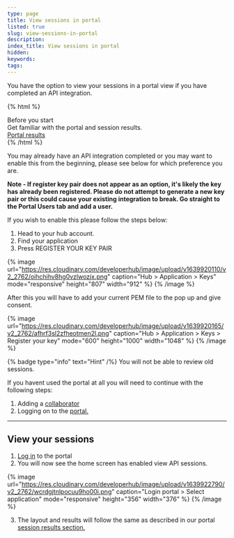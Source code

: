 ```yaml
---
type: page
title: View sessions in portal
listed: true
slug: view-sessions-in-portal
description: 
index_title: View sessions in portal
hidden: 
keywords: 
tags: 
---
```


You have the option to view your sessions in a portal view if you have completed an API integration.

{% html %}
<div class="alert-BYS">
   <div class="alert-title" id="BYS">
      Before you start
   </div>
   <div class="alert-text" >
Get familiar with the portal and session results.   </div>
   <div class="alert-links"> 
         <a target="_self" href="https://developers.yoti.com/identity-verification/portal-session-results">Portal results</a>        
   </div>
</div>
{% /html %}

You may already have an API integration completed or you may want to enable this from the beginning, please see below for which preference you are.

**Note - If register key pair does not appear as an option, it's likely the key has already been registered. Please do not attempt to generate a new key pair or this could cause your existing integration to break. Go straight to the Portal Users tab and add a user.**

If you wish to enable this please follow the steps below:

1. Head to your hub account. 
2. Find your application
3. Press REGISTER YOUR KEY PAIR

{% image url="https://res.cloudinary.com/developerhub/image/upload/v1639920110/v2_2762/oihchihv8hg0vzlwozjx.png" caption="Hub &gt; Application &gt; Keys" mode="responsive" height="807" width="912" %}
{% /image %}

After this you will have to add your current PEM file to the pop up and give consent.

{% image url="https://res.cloudinary.com/developerhub/image/upload/v1639920165/v2_2762/afhrf3sl2zfheotmen2l.png" caption="Hub &gt; Application &gt; Keys &gt; Register your key" mode="600" height="1000" width="1048" %}
{% /image %}

{% badge type="info" text="Hint" /%} You will not be able to review old sessions. 

If you havent used the portal at all you will need to continue with the following steps:

1. Adding a [collaborator](/identity-verification/portal-guide#add-users)
2. Logging on to the [portal.](https://developers.yoti.com/identity-verification/login)

---

## View your sessions

1. [Log in](/identity-verification/login) to the portal
2. You will now see the home screen has enabled view API sessions.

{% image url="https://res.cloudinary.com/developerhub/image/upload/v1639922790/v2_2762/wcrdgjtnlpocuu9ho00i.png" caption="Login portal &gt; Select application" mode="responsive" height="356" width="376" %}
{% /image %}

3. The layout and results will follow the same as described in our portal[ session results section.](/identity-verification/portal-session-results)